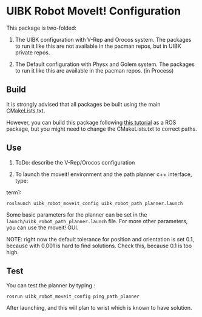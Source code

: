 UIBK Robot MoveIt! Configuration
================================

This package is two-folded:

1. The UIBK configuration with V-Rep and Orocos system. The packages to run it like this are not available in the pacman repos, but in UIBK private repos.

2. The Default configuration with Physx and Golem system. The packages to run it like this are available in the pacman repos. (in Process)

Build
-----

It is strongly advised that all packages be built using the main CMakeLists.txt.

However, you can build this package following [this tutorial](http://wiki.ros.org/ROS/Tutorials/BuildingPackages) as a ROS package, but you might need to change the CMakeLists.txt to correct paths.

Use
---

1. ToDo: describe the V-Rep/Orocos configuration

2. To launch the moveit! environment and the path planner c++ interface, type: 

term1:

`roslaunch uibk_robot_moveit_config uibk_robot_path_planner.launch`

Some basic parameters for the planner can be set in the `launch/uibk_robot_path_planner.launch` file. For more other parameters, you can use the moveit! GUI.

NOTE: right now the default tolerance for position and orientation is set 0.1, because with 0.001 is hard to find solutions.  Check this, because 0.1 is too high.

Test
----

You can test the planner by typing :

`rosrun uibk_robot_moveit_config ping_path_planner`

After launching, and this will plan to wrist which is known to have solution.